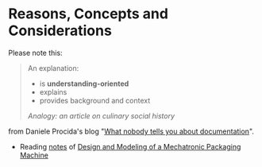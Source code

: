 # Reasons, Concepts and Considerations

Please note this:

> An explanation:
>
> - is **understanding-oriented**
> - explains 
> - provides background and context
>
> *Analogy: an article on culinary social history*

from Daniele Procida's blog "[What nobody tells you about documentation](https://www.divio.com/blog/documentation/)".

- Reading [notes](/explanation/note-servo-driven.md) of [Design and Modeling of a Mechatronic Packaging Machine](https://github.com/John-Qu/tetracamthon/blob/master/docs/resources/Design-and-Modeling-of-a-Mechatronic-Packaging-Machine.pdf)
